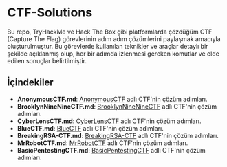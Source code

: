 # CTF-Solutions

Bu repo, TryHackMe ve Hack The Box gibi platformlarda çözdüğüm CTF (Capture The Flag) görevlerinin adım adım çözümlerini paylaşmak amacıyla oluşturulmuştur. Bu görevlerde kullanılan teknikler ve araçlar detaylı bir şekilde açıklanmış olup, her bir adımda izlenmesi gereken komutlar ve elde edilen sonuçlar belirtilmiştir.

## İçindekiler

- **AnonymousCTF.md**: [AnonymousCTF](AnonymousCTF.md) adlı CTF'nin çözüm adımları.
- **BrooklynNineNineCTF.md**: [BrooklynNineNineCTF](BrooklynNineNineCTF.md) adlı CTF'nin çözüm adımları.
- **CyberLensCTF.md**: [CyberLensCTF](CyberLensCTF.md) adlı CTF'nin çözüm adımları.
- **BlueCTF.md**: [BlueCTF](BlueCTF.md) adlı CTF'nin çözüm adımları.
- **BreakingRSA-CTF.md**: [BreakingRSA-CTF](BreakingRSA-CTF.md) adlı CTF'nin çözüm adımları.
- **MrRobotCTF.md**: [MrRobotCTF](MrRobotCTF.md) adlı CTF'nin çözüm adımları.
- **BasicPentestingCTF.md**: [BasicPentestingCTF](BasicPentestingCTF.md) adlı CTF'nin çözüm adımları.


